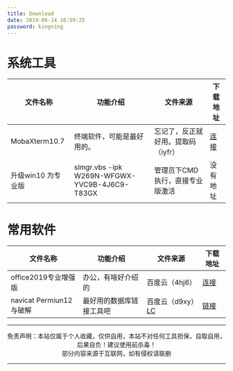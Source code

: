 ```yaml
---
title: Download
date: 2019-06-14 16:59:25
password: kingning
---
```


# 系统工具

| 文件名称           | 功能介绍                                     | 文件来源                           | 下载地址                                                |
| ------------------ | -------------------------------------------- | ---------------------------------- | ------------------------------------------------------- |
| MobaXterm10.7      | 终端软件，可能是最好用的。                   | 忘记了，反正就好用。提取码（iyfr） | [连接](https://pan.baidu.com/s/1W5jEGWrJCq1yuXhQlR97Tg) |
| 升级win10 为专业版 | slmgr.vbs -ipk W269N-WFGWX-YVC9B-4J6C9-T83GX | 管理员下CMD 执行，直接专业版激活   | 没有地址                                                |

# 常用软件

| 文件名称                 | 功能介绍                 | 文件来源                                            | 下载地址                                                |
| ------------------------ | ------------------------ | --------------------------------------------------- | ------------------------------------------------------- |
| office2019专业增强版     | 办公，有啥好介绍的       | 百度云（4hj6）                                      | [连接](https://pan.baidu.com/s/1sQIScjCbI-K0OLXo-RYFrQ) |
| navicat  Permiun12与破解 | 最好用的数据库链接工具吧 | 百度云（d9xy）[LC](https://www.lanzous.com/b954695) | [链接](https://pan.baidu.com/s/1Ci1prTDPQFCEoWmKKzVHmA) |

---
<center>免责声明：本站仅属于个人收藏，仅供自用，本站不对任何工具担保，自取自用，后果自负！建议使用前杀毒！<br/>
部分内容来源于互联网，如有侵权请联删<center>


---




